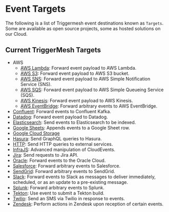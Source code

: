 # Event Targets

The following is a list of Triggermesh event destinations known as `Targets`. Some are available as open source projects, some as hosted solutions on our Cloud.

## Current TriggerMesh Targets

* AWS
    * [AWS Lambda](./awslambda.md): Forward event payload to AWS Lambda.
    * [AWS S3](./awss3.md): Forward event payload to AWS S3 bucket.
    * [AWS SNS](./awssns.md): Forward event payload to AWS Simple Notification Service (SNS).
    * [AWS SQS](./awssqs.md): Forward event payload to AWS Simple Queueing Service (SQS).
    * [AWS Kinesis](./awskinesis.md): Forward event payload to AWS Kinesis.
    * [AWS EventBridge](./awseventbridge.md): Forward arbitrary events to AWS EventBridge.
* [Confluent](./confluent.md): Forward events to Confluent Kafka.
* [Datadog](./datadog.md): Forward event payload to Datadog.
* [Elasticsearch](./elasticsearch.md): Send events to Elasticsearch to be indexed.
* [Google Sheets](./googlesheets.md): Appends events to a Google Sheet row.
* [Google Cloud Storage](./googlecloudstorage.md)
* [Hasura](./hasura.md): Send GraphQL queries to Hasura.
* [HTTP](./http.md): Send HTTP queries to external services.
* [InfraJS](./infrajs.md): Advanced manipulation of CloudEvents.
* [Jira](./jira.md): Send requests to Jira API.
* [Oracle](./oracle.md): Forward events to the Oracle Cloud.
* [Salesforce](./salesforce.md): Forward arbitrary events to Salesforce.
* [SendGrid](./sendgrid.md): Forward arbitrary events to SendGrid.
* [Slack](./slack.md): Forward events to Slack as messages to deliver immediately, scheduled, or as an update to a pre-existing message.
* [Splunk](./splunk.md): Forward arbitrary events to Splunk.
* [Tekton](./tekton.md): Use event to submit a Tekton build.
* [Twilio](./twilio.md): Send an SMS via Twilio in response to events.
* [Zendesk](./zendesk.md): Perform actions in Zendesk upon reception of certain events.
